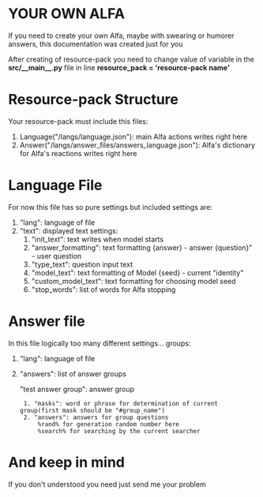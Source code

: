 # YOUR OWN ALFA

If you need to create your own Alfa, maybe with swearing or humorer answers, this documentation was created just for you

After creating of resource-pack you need to change value of variable in the **src/\_\_main\_\_.py** file in line **resource_pack = 'resource-pack name'**

# Resource-pack Structure

Your resource-pack must include this files:

1. Language("/langs/language.json"): main Alfa actions writes right here
2. Answer("/langs/answer_files/answers_language.json"): Alfa's dictionary for Alfa's reactions writes right here

# Language File

For now this file has so pure settings but included settings are:

1. "lang": language of file
2. "text": displayed text settings:
    1. "init_text": text writes when model starts
    2. "answer_formatting": text formatting
        {answer} - answer
        {question}" - user question
    3. "type_text": question input text
    4. "model_text": text formatting of Model
        {seed} - current "identity"
    5. "custom_model_text": text formatting for choosing model seed
    6. "stop_words": list of words for Alfa stopping

# Answer file

In this file logically too many different settings... groups:

1. "lang": language of file
2. "answers": list of answer groups

    "test answer group": answer group

        1. "masks": word or phrase for determination of current group(first mask should be "#group_name")
        2. "answers": answers for group questions
            %rand% for generation random number here
            %search% for searching by the current searcher

# And keep in mind

If you don't understood you need just send me your problem
